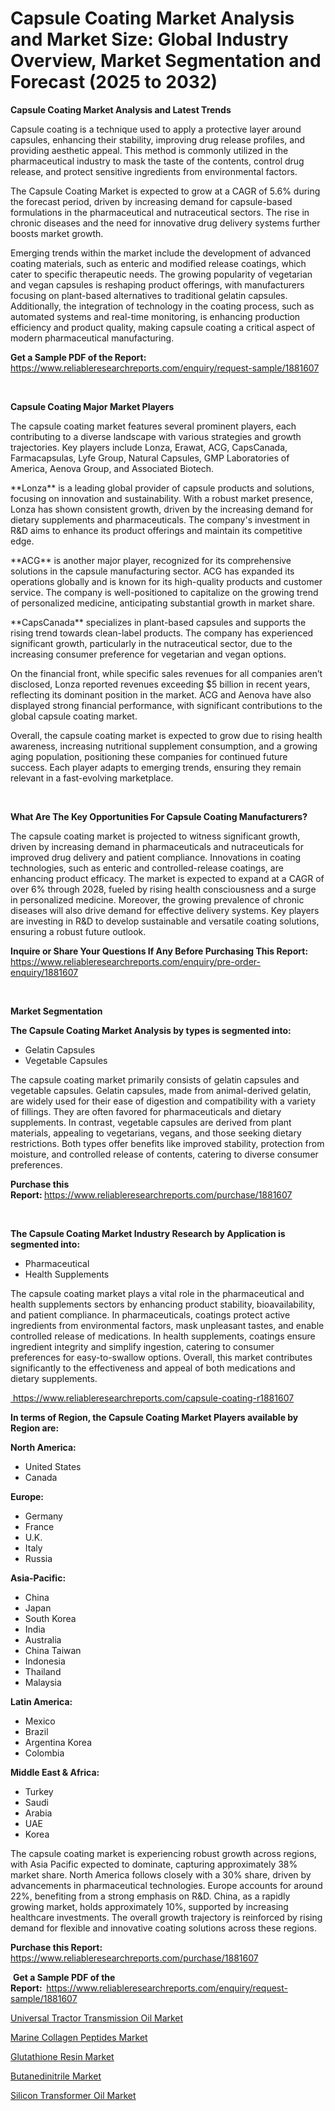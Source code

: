 <p><h1>Capsule Coating Market Analysis and Market Size: Global Industry Overview, Market Segmentation and Forecast (2025 to 2032)</h1></p><p><strong>Capsule Coating Market Analysis and Latest Trends</strong></p>
<p><p>Capsule coating is a technique used to apply a protective layer around capsules, enhancing their stability, improving drug release profiles, and providing aesthetic appeal. This method is commonly utilized in the pharmaceutical industry to mask the taste of the contents, control drug release, and protect sensitive ingredients from environmental factors.</p><p>The Capsule Coating Market is expected to grow at a CAGR of 5.6% during the forecast period, driven by increasing demand for capsule-based formulations in the pharmaceutical and nutraceutical sectors. The rise in chronic diseases and the need for innovative drug delivery systems further boosts market growth. </p><p>Emerging trends within the market include the development of advanced coating materials, such as enteric and modified release coatings, which cater to specific therapeutic needs. The growing popularity of vegetarian and vegan capsules is reshaping product offerings, with manufacturers focusing on plant-based alternatives to traditional gelatin capsules. Additionally, the integration of technology in the coating process, such as automated systems and real-time monitoring, is enhancing production efficiency and product quality, making capsule coating a critical aspect of modern pharmaceutical manufacturing.</p></p>
<p><strong>Get a Sample PDF of the Report:&nbsp;</strong> <a href="https://www.reliableresearchreports.com/enquiry/request-sample/1881607?utm_campaign=33&utm_medium=2&utm_source=Github&utm_content=ia&utm_term=31012025&utm_id=capsule-coating">https://www.reliableresearchreports.com/enquiry/request-sample/1881607</a></p>
<p>&nbsp;</p>
<p><strong>Capsule Coating Major Market Players</strong></p>
<p><p>The capsule coating market features several prominent players, each contributing to a diverse landscape with various strategies and growth trajectories. Key players include Lonza, Erawat, ACG, CapsCanada, Farmacapsulas, Lyfe Group, Natural Capsules, GMP Laboratories of America, Aenova Group, and Associated Biotech.</p><p>**Lonza** is a leading global provider of capsule products and solutions, focusing on innovation and sustainability. With a robust market presence, Lonza has shown consistent growth, driven by the increasing demand for dietary supplements and pharmaceuticals. The company's investment in R&D aims to enhance its product offerings and maintain its competitive edge.</p><p>**ACG** is another major player, recognized for its comprehensive solutions in the capsule manufacturing sector. ACG has expanded its operations globally and is known for its high-quality products and customer service. The company is well-positioned to capitalize on the growing trend of personalized medicine, anticipating substantial growth in market share.</p><p>**CapsCanada** specializes in plant-based capsules and supports the rising trend towards clean-label products. The company has experienced significant growth, particularly in the nutraceutical sector, due to the increasing consumer preference for vegetarian and vegan options.</p><p>On the financial front, while specific sales revenues for all companies aren’t disclosed, Lonza reported revenues exceeding $5 billion in recent years, reflecting its dominant position in the market. ACG and Aenova have also displayed strong financial performance, with significant contributions to the global capsule coating market.</p><p>Overall, the capsule coating market is expected to grow due to rising health awareness, increasing nutritional supplement consumption, and a growing aging population, positioning these companies for continued future success. Each player adapts to emerging trends, ensuring they remain relevant in a fast-evolving marketplace.</p></p>
<p>&nbsp;</p>
<p><strong>What Are The Key Opportunities For Capsule Coating Manufacturers?</strong></p>
<p><p>The capsule coating market is projected to witness significant growth, driven by increasing demand in pharmaceuticals and nutraceuticals for improved drug delivery and patient compliance. Innovations in coating technologies, such as enteric and controlled-release coatings, are enhancing product efficacy. The market is expected to expand at a CAGR of over 6% through 2028, fueled by rising health consciousness and a surge in personalized medicine. Moreover, the growing prevalence of chronic diseases will also drive demand for effective delivery systems. Key players are investing in R&D to develop sustainable and versatile coating solutions, ensuring a robust future outlook.</p></p>
<p><strong>Inquire or Share Your Questions If Any Before Purchasing This Report:</strong> <a href="https://www.reliableresearchreports.com/enquiry/pre-order-enquiry/1881607?utm_campaign=33&utm_medium=2&utm_source=Github&utm_content=ia&utm_term=31012025&utm_id=capsule-coating">https://www.reliableresearchreports.com/enquiry/pre-order-enquiry/1881607</a></p>
<p>&nbsp;</p>
<p><strong>Market Segmentation</strong></p>
<p><strong>The Capsule Coating Market Analysis by types is segmented into:</strong></p>
<p><ul><li>Gelatin Capsules</li><li>Vegetable Capsules</li></ul></p>
<p><p>The capsule coating market primarily consists of gelatin capsules and vegetable capsules. Gelatin capsules, made from animal-derived gelatin, are widely used for their ease of digestion and compatibility with a variety of fillings. They are often favored for pharmaceuticals and dietary supplements. In contrast, vegetable capsules are derived from plant materials, appealing to vegetarians, vegans, and those seeking dietary restrictions. Both types offer benefits like improved stability, protection from moisture, and controlled release of contents, catering to diverse consumer preferences.</p></p>
<p><strong>Purchase this Report:&nbsp;</strong><a href="https://www.reliableresearchreports.com/purchase/1881607?utm_campaign=33&utm_medium=2&utm_source=Github&utm_content=ia&utm_term=31012025&utm_id=capsule-coating">https://www.reliableresearchreports.com/purchase/1881607</a></p>
<p>&nbsp;</p>
<p><strong>The Capsule Coating Market Industry Research by Application is segmented into:</strong></p>
<p><ul><li>Pharmaceutical</li><li>Health Supplements</li></ul></p>
<p><p>The capsule coating market plays a vital role in the pharmaceutical and health supplements sectors by enhancing product stability, bioavailability, and patient compliance. In pharmaceuticals, coatings protect active ingredients from environmental factors, mask unpleasant tastes, and enable controlled release of medications. In health supplements, coatings ensure ingredient integrity and simplify ingestion, catering to consumer preferences for easy-to-swallow options. Overall, this market contributes significantly to the effectiveness and appeal of both medications and dietary supplements.</p></p>
<p><a href="https://www.reliableresearchreports.com/capsule-coating-r1881607?utm_campaign=33&utm_medium=2&utm_source=Github&utm_content=ia&utm_term=31012025&utm_id=capsule-coating">&nbsp;https://www.reliableresearchreports.com/capsule-coating-r1881607</a></p>
<p><strong>In terms of Region, the Capsule Coating Market Players available by Region are:</strong></p>
<p>
    <p> <strong> North America: </strong>
        <ul>
            <li>United States</li>
            <li>Canada</li>
        </ul>
        </p> 
    <p> <strong> Europe: </strong>
        <ul>
            <li>Germany</li>
            <li>France</li>
            <li>U.K.</li>
            <li>Italy</li>
            <li>Russia</li>
        </ul>
        </p> 
    <p> <strong> Asia-Pacific: </strong>
        <ul>
            <li>China</li>
            <li>Japan</li>
            <li>South Korea</li>
            <li>India</li>
            <li>Australia</li>
            <li>China Taiwan</li>
            <li>Indonesia</li>
            <li>Thailand</li>
            <li>Malaysia</li>
        </ul>
        </p> 
    <p> <strong> Latin America: </strong>
        <ul>
            <li>Mexico</li>
            <li>Brazil</li>
            <li>Argentina Korea</li>
            <li>Colombia</li>
        </ul>
        </p> 
    <p> <strong> Middle East & Africa: </strong>
        <ul>
            <li>Turkey</li>
            <li>Saudi</li>
            <li>Arabia</li>
            <li>UAE</li>
            <li>Korea</li>
        </ul>
    </p>
    </p>
<p><p>The capsule coating market is experiencing robust growth across regions, with Asia Pacific expected to dominate, capturing approximately 38% market share. North America follows closely with a 30% share, driven by advancements in pharmaceutical technologies. Europe accounts for around 22%, benefiting from a strong emphasis on R&D. China, as a rapidly growing market, holds approximately 10%, supported by increasing healthcare investments. The overall growth trajectory is reinforced by rising demand for flexible and innovative coating solutions across these regions.</p></p>
<p><strong>Purchase this Report: </strong><a href="https://www.reliableresearchreports.com/purchase/1881607?utm_campaign=33&utm_medium=2&utm_source=Github&utm_content=ia&utm_term=31012025&utm_id=capsule-coating">https://www.reliableresearchreports.com/purchase/1881607</a></p>
<p>&nbsp;<strong>Get a Sample PDF of the Report:&nbsp;&nbsp;</strong><a href="https://www.reliableresearchreports.com/enquiry/request-sample/1881607?utm_campaign=33&utm_medium=2&utm_source=Github&utm_content=ia&utm_term=31012025&utm_id=capsule-coating">https://www.reliableresearchreports.com/enquiry/request-sample/1881607</a></p>
<p><strong></strong></p>
<p><p><a href="https://github.com/adyawafurber1/Market-Research-Report-List-1/blob/main/universal-tractor-transmission-oil-market.md?utm_campaign=33&utm_medium=2&utm_source=Github&utm_content=ia&utm_term=31012025&utm_id=capsule-coating">Universal Tractor Transmission Oil Market</a></p><p><a href="https://github.com/sungbruington660/Market-Research-Report-List-1/blob/main/marine-collagen-peptides-market.md?utm_campaign=33&utm_medium=2&utm_source=Github&utm_content=ia&utm_term=31012025&utm_id=capsule-coating">Marine Collagen Peptides Market</a></p><p><a href="https://github.com/arnoldannice0/Market-Research-Report-List-1/blob/main/glutathione-resin-market.md?utm_campaign=33&utm_medium=2&utm_source=Github&utm_content=ia&utm_term=31012025&utm_id=capsule-coating">Glutathione Resin Market</a></p><p><a href="https://github.com/akrachveslov/Market-Research-Report-List-1/blob/main/butanedinitrile-market.md?utm_campaign=33&utm_medium=2&utm_source=Github&utm_content=ia&utm_term=31012025&utm_id=capsule-coating">Butanedinitrile Market</a></p><p><a href="https://github.com/pimanoruman/Market-Research-Report-List-1/blob/main/silicon-transformer-oil-market.md?utm_campaign=33&utm_medium=2&utm_source=Github&utm_content=ia&utm_term=31012025&utm_id=capsule-coating">Silicon Transformer Oil Market</a></p></p>